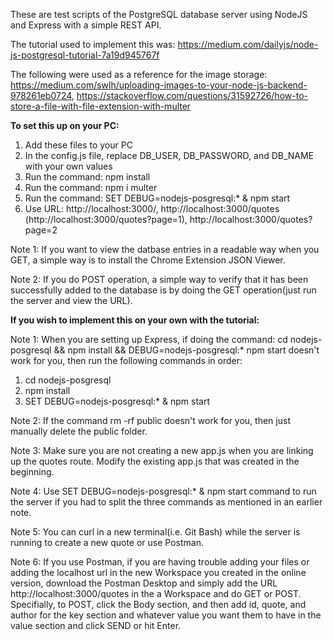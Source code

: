These are test scripts of the PostgreSQL database server using NodeJS and Express with a simple REST API.

The tutorial used to implement this was: https://medium.com/dailyjs/node-js-postgresql-tutorial-7a19d945767f

The following were used as a reference for the image storage: https://medium.com/swlh/uploading-images-to-your-node-js-backend-978261eb0724, https://stackoverflow.com/questions/31592726/how-to-store-a-file-with-file-extension-with-multer

**To set this up on your PC:**
1. Add these files to your PC
2. In the config.js file, replace DB_USER, DB_PASSWORD, and DB_NAME with your own values
3. Run the command: npm install
4. Run the command: npm i multer
5. Run the command: SET DEBUG=nodejs-posgresql:* & npm start
6. Use URL: http://localhost:3000/, http://localhost:3000/quotes (http://localhost:3000/quotes?page=1), http://localhost:3000/quotes?page=2

Note 1: If you want to view the datbase entries in a readable way when you GET, a simple way is to install the Chrome Extension JSON Viewer.

Note 2: If you do POST operation, a simple way to verify that it has been successfully added to the database is by doing the GET operation(just run the server and view the URL).

**If you wish to implement this on your own with the tutorial:**

Note 1: When you are setting up Express, if doing the command: cd nodejs-posgresql && npm install && DEBUG=nodejs-posgresql:* npm start doesn't work for you, then run the following commands in order:
1. cd nodejs-posgresql
2. npm install
3. SET DEBUG=nodejs-posgresql:* & npm start

Note 2: If the command rm -rf public doesn't work for you, then just manually delete the public folder.

Note 3: Make sure you are not creating a new app.js when you are linking up the quotes route. Modify the existing app.js that was created in the beginning.

Note 4: Use SET DEBUG=nodejs-posgresql:* & npm start command to run the server if you had to split the three commands as mentioned in an earlier note.

Note 5: You can curl in a new terminal(i.e. Git Bash) while the server is running to create a new quote or use Postman.

Note 6: If you use Postman, if you are having trouble adding your files or adding the localhost url in the new Workspace you created in the online version, download the Postman Desktop and simply add the URL http://localhost:3000/quotes in the a Workspace and do GET or POST. Specifially, to POST, click the Body section, and then add id, quote, and author for the key section and whatever value you want them to have in the value section and click SEND or hit Enter.
